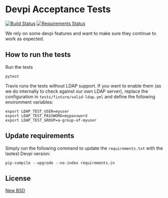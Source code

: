 Devpi Acceptance Tests
=======================

[![Build Status](https://travis-ci.org/blue-yonder/devpi-acceptancetests.svg?branch=master)](https://travis-ci.org/blue-yonder/devpi-acceptancetests)
[![Requirements Status](https://requires.io/github/blue-yonder/devpi-acceptancetests/requirements.png?branch=master)](https://requires.io/github/blue-yonder/devpi-acceptancetests/requirements/?branch=master)

We rely on some devpi features and want to make sure they continue to work as expected.

How to run the tests
--------------------

Run the tests

    pytest

Travis runs the tests without LDAP support. If you want to enable them (as we do
internally to check against our own LDAP server), replace the configuration in
`tests/fixture/valid-ldap.yml` and define the following environment variables:

    export LDAP_TEST_USER=myuser
    export LDAP_TEST_PASSWORD=mypassword
    export LDAP_TEST_GROUP=a-group-of-myuser


Update requirements
-------------------

Simply run the following command to update the `requirements.txt` with the lastest
Devpi version:

    pip-compile --upgrade --no-index requirements.in


License
-------

[New BSD](COPYING)
